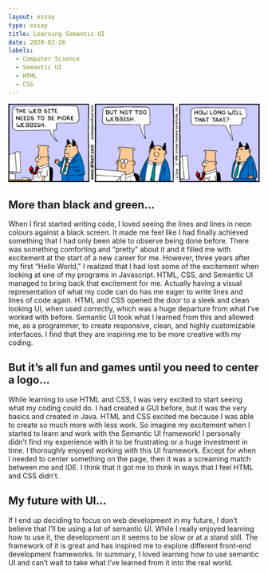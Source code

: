```yaml
---
layout: essay
type: essay
title: Learning Semantic UI
date: 2020-02-26
labels:
  - Computer Science
  - Semantic UI
  - HTML
  - CSS
---
```


<img class="ui large right spaced image" src="../images/webbish-web-design-comic.gif">

## More than black and green…

When I first started writing code, I loved seeing the lines and lines in neon colours against a black screen. It made me feel like I had finally achieved something that I had only been able to observe being done before. There was something comforting and “pretty” about it and it filled me with excitement at the start of a new career for me. However, three years after my first “Hello World," I realized that I had lost some of the excitement when looking at one of my programs in Javascript. HTML, CSS, and Semantic UI managed to bring back that excitement for me. Actually having a visual representation of what my code can do has me eager to write lines and lines of code again. HTML and CSS opened the door to a sleek and clean looking UI, when used correctly, which was a huge departure from what I’ve worked with before. Semantic UI took what I learned from this and allowed me, as a programmer, to create responsive, clean, and highly customizable interfaces. I find that they are inspiring me to be more creative with my coding.  

## But it’s all fun and games until you need to center a logo... 

While learning to use HTML and CSS, I was very excited to start seeing what my coding could do. I had created a GUI before, but it was the very basics and created in Java. HTML and CSS excited me because I was able to create so much more with less work. So imagine my excitement when I started to learn and work with the Semantic UI framework! I personally didn’t find my experience with it to be frustrating or a huge investment in time. I thoroughly enjoyed working with this UI framework. Except for when I needed to center something on the page, then it was a screaming match between me and IDE. I think that it got me to think in ways that I feel HTML and CSS didn’t. 

## My future with UI...

If I end up deciding to focus on web development in my future, I don’t believe that I’ll be using a lot of semantic UI. While I really enjoyed learning how to use it, the development on it seems to be slow or at a stand still. The framework of it is great and has inspired me to explore different front-end development frameworks. In summary, I loved learning how to use semantic UI and can’t wait to take what I’ve learned from it into the real world. 
